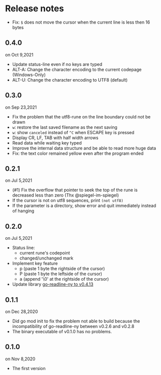 Release notes
=============

- Fix: `$` does not move the cursor when the current line is less then 16 bytes

0.4.0
-----
on Oct 9,2021

- Update status-line even if no keys are typed
- ALT-A: Change the character encoding to the current codepage (Windows-Only)
- ALT-U: Change the character encoding to UTF8 (default)

0.3.0
-----
on Sep 23,2021

- Fix the problem that the utf8-rune on the line boundary could not be drawn
- `w`: restore the last saved filename as the next saving
- `w`: show `canceled` instead of `^C` when ESCAPE key is pressed
- Display CR, LF, TAB with half width arrows
- Read data while waiting key typed
- Improve the internal data structure and be able to read more huge data
- Fix: the text color remained yellow even after the program ended

0.2.1
-----
on Jul 5,2021

- (#1) Fix the overflow that pointer to seek the top of the rune is decreased less than zero (Thx @spiegel-im-spiegel)
- If the cursor is not on utf8 sequences, print `(not utf8)`
- If the parameter is a directory, show error and quit immediately instead of hanging

0.2.0
-----
on Jul 5,2021

- Status line:
    - current rune's codepoint
    - changed/unchanged mark
- Implement key feature
    - p (paste 1 byte the rightside of the cursor)
    - P (paste 1 byte the leftside of the cursor)
    - a (append '\0' at the rightside of the cursor)
- Update library [go-readline-ny to v0.4.13](https://github.com/zetamatta/go-readline-ny/releases/tag/v0.4.13)

0.1.1
-----
on Dec 28,2020

- Did go mod init to fix the problem not able to build because the incompatibility of go-readline-ny between v0.2.6 and v0.2.8
- The binary executable of v0.1.0 has no problems.

0.1.0
-----
on Nov 8,2020

- The first version
